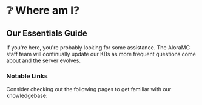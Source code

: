 # ❔ Where am I?
## Our Essentials Guide


If you're here, you're probably looking for some assistance. The AloraMC staff team will continually update our KBs as more frequent questions come about and the server evolves.

### Notable Links
Consider checking out the following pages to get familiar with our knowledgebase:
